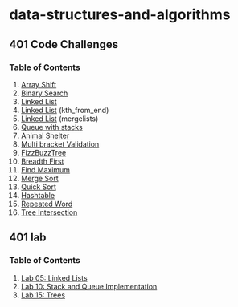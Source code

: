 # data-structures-and-algorithms

## 401 Code Challenges

### Table of Contents

1. [Array Shift](401-code-challenges/array-shift/README.md) 
2. [Binary Search](401-code-challenges/README/Binary-Search.md)
3. [Linked List](401-code-challenges/README/Linked-List-Code-Challenge.md)
4. [Linked List](401-code-challenges/README/Linked-List(kth_from_end).md) (kth_from_end)
5. [Linked List](401-code-challenges/README/Linked-List(merged_List).md) (mergelists)
6. [Queue with stacks](401-code-challenges/README/queue_with_stacks.md)
7. [Animal Shelter](401-code-challenges/README/queue_with_stacks.md)
8. [Multi bracket Validation](401-code-challenges/README/Multi-Bracket-Validation.md)
9. [FizzBuzzTree](401-code-challenges/README/FizzBuzzTree.md)
10. [Breadth First](401-code-challenges/README/Breadth-First.md)
11. [Find Maximum](401-code-challenges/README/Find-Maximum.md)
12. [Merge Sort](401-code-challenges/README/Merge-Sort/Merge-Sort.md)
13. [Quick Sort](401-code-challenges/README/Quick-Sort/Quick-Sort.md)
14. [Hashtable](401-code-challenges/README/Hashtable.md)
15. [Repeated Word](401-code-challenges/README/Repeated-Word.md)
16. [Tree Intersection](401-code-challenges/README/Tree-Intersection.md)

## 401 lab

### Table of Contents

1. [Lab 05: Linked Lists](401-code-challenges/README/Linked-Lists.md)
2. [Lab 10: Stack and Queue Implementation](401-code-challenges/README/Stack-Queue.md)
3. [Lab 15: Trees](401-code-challenges/README/Tree.md)

